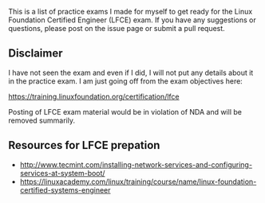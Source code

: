 This is a list of practice exams I made for myself to get ready for the Linux Foundation Certified Engineer (LFCE) exam. If you have any suggestions or questions, please post on the issue page or submit a pull request.
## Disclaimer

I have not seen the exam and even if I did, I will not put any details about it in the practice exam. I am just going off from the exam objectives here:

https://training.linuxfoundation.org/certification/lfce

Posting of LFCE exam material would be in violation of NDA and will be removed summarily.

## Resources for LFCE prepation

- http://www.tecmint.com/installing-network-services-and-configuring-services-at-system-boot/ 
- https://linuxacademy.com/linux/training/course/name/linux-foundation-certified-systems-engineer
